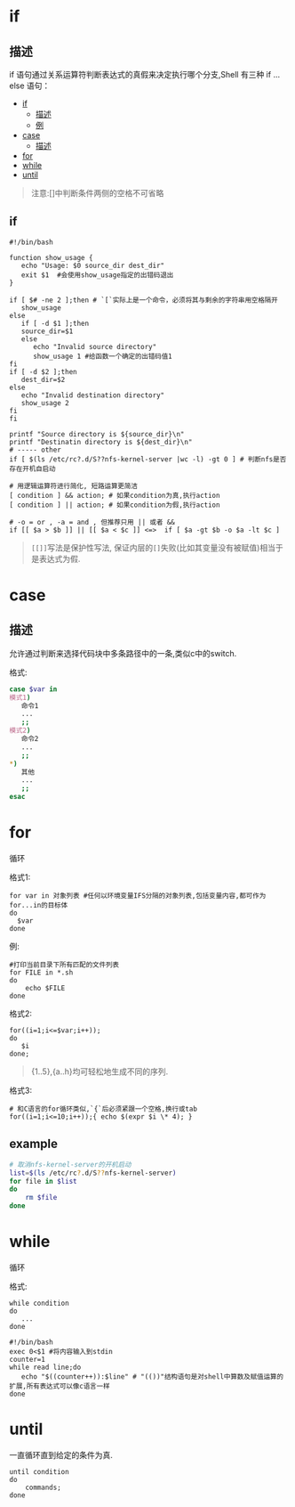 # if

## 描述

if 语句通过关系运算符判断表达式的真假来决定执行哪个分支,Shell 有三种 if ... else 语句：

- [if](#if)
    - [描述](#%E6%8F%8F%E8%BF%B0)
    - [例](#%E4%BE%8B)
- [case](#case)
    - [描述](#%E6%8F%8F%E8%BF%B0)
- [for](#for)
- [while](#while)
- [until](#until)

> 注意:[]中判断条件两侧的空格不可省略

## if
```shell
#!/bin/bash

function show_usage {
   echo "Usage: $0 source_dir dest_dir"
   exit $1  #会使用show_usage指定的出错码退出
}

if [ $# -ne 2 ];then # `[`实际上是一个命令，必须将其与剩余的字符串用空格隔开
   show_usage
else
   if [ -d $1 ];then
   source_dir=$1
   else
      echo "Invalid source directory"
      show_usage 1 #给函数一个确定的出错码值1
fi
if [ -d $2 ];then
   dest_dir=$2
else
   echo "Invalid destination directory"
   show_usage 2
fi
fi

printf "Source directory is ${source_dir}\n"
printf "Destinatin directory is ${dest_dir}\n"
# ----- other
if [ $(ls /etc/rc?.d/S??nfs-kernel-server |wc -l) -gt 0 ] # 判断nfs是否存在开机自启动
```
```shell
# 用逻辑运算符进行简化, 短路运算更简洁
[ condition ] && action; # 如果condition为真,执行action
[ condition ] || action; # 如果condition为假,执行action
```
```shell
# -o = or , -a = and , 但推荐只用 || 或者 &&
if [[ $a > $b ]] || [[ $a < $c ]] <=>  if [ $a -gt $b -o $a -lt $c ]
```

> `[[]]`写法是保护性写法, 保证内层的`[]`失败(比如其变量没有被赋值)相当于是表达式为假.

# case

## 描述

允许通过判断来选择代码块中多条路径中的一条,类似c中的switch.

格式:
```sh
case $var in
模式1)
   命令1
   ...
   ;;
模式2)
   命令2
   ...
   ;;
*)
   其他
   ...
   ;;
esac
```
# for

循环

格式1:
```shell
for var in 对象列表 #任何以环境变量IFS分隔的对象列表,包括变量内容,都可作为for...in的目标体
do
  $var
done
```
例:
```shell
#打印当前目录下所有匹配的文件列表
for FILE in *.sh
do
    echo $FILE
done
```

格式2:
```shell
for((i=1;i<=$var;i++));
do
   $i
done;
```
> {1..5},{a..h}均可轻松地生成不同的序列.

格式3:
```shell
# 和C语言的for循环类似,`{`后必须紧跟一个空格,换行或tab
for((i=1;i<=10;i++));{ echo $(expr $i \* 4); }
```

## example
```bash
# 取消nfs-kernel-server的开机启动
list=$(ls /etc/rc?.d/S??nfs-kernel-server)
for file in $list
do
    rm $file
done
```

# while

循环

格式:
```shell
while condition
do
   ...
done
```
```shell
#!/bin/bash
exec 0<$1 #将内容输入到stdin
counter=1
while read line;do
   echo "$((counter++)):$line" # "(())"结构语句是对shell中算数及赋值运算的扩展,所有表达式可以像c语言一样
done
```
# until

一直循环直到给定的条件为真.
```shell
until condition
do
    commands;
done
```
